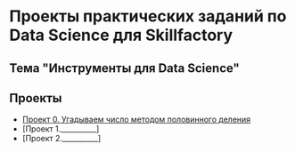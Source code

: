 # Проекты практических заданий по Data Science для Skillfactory
## Тема "Инструменты для Data Science" 

## Проекты
* [Проект 0. Угадываем число методом половинного деления](https://github.com/xiao3mao1/python08/tree/main/project0)
* [Проект 1.__________]
* [Проект 2.__________]
